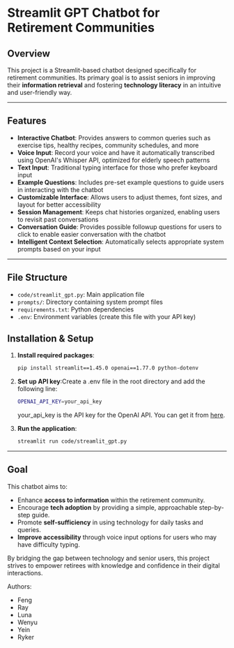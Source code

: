 # Streamlit GPT Chatbot for Retirement Communities

## Overview

This project is a Streamlit-based chatbot designed specifically for retirement communities. Its primary goal is to assist seniors in improving their **information retrieval** and fostering **technology literacy** in an intuitive and user-friendly way.

---

## Features

- **Interactive Chatbot**: Provides answers to common queries such as exercise tips, healthy recipes, community schedules, and more
- **Voice Input**: Record your voice and have it automatically transcribed using OpenAI's Whisper API, optimized for elderly speech patterns
- **Text Input**: Traditional typing interface for those who prefer keyboard input
- **Example Questions**: Includes pre-set example questions to guide users in interacting with the chatbot
- **Customizable Interface**: Allows users to adjust themes, font sizes, and layout for better accessibility
- **Session Management**: Keeps chat histories organized, enabling users to revisit past conversations
- **Conversation Guide**: Provides possible followup questions for users to click to enable easier conversation with the chatbot
- **Intelligent Context Selection**: Automatically selects appropriate system prompts based on your input

---

## File Structure

- `code/streamlit_gpt.py`: Main application file
- `prompts/`: Directory containing system prompt files
- `requirements.txt`: Python dependencies
- `.env`: Environment variables (create this file with your API key)

## Installation & Setup

1. **Install required packages**:

   ```bash
   pip install streamlit==1.45.0 openai==1.77.0 python-dotenv
   ```
2. **Set up API key**:Create a .env file in the root directory and add the following line:

   ```bash
   OPENAI_API_KEY=your_api_key
   ```

   your_api_key is the API key for the OpenAI API. You can get it from [here](https://platform.openai.com/api-keys).
3. **Run the application**:

   ```bash
   streamlit run code/streamlit_gpt.py
   ```

---

## Goal

This chatbot aims to:

- Enhance **access to information** within the retirement community.
- Encourage **tech adoption** by providing a simple, approachable step-by-step guide.
- Promote **self-sufficiency** in using technology for daily tasks and queries.
- **Improve accessibility** through voice input options for users who may have difficulty typing.

By bridging the gap between technology and senior users, this project strives to empower retirees with knowledge and confidence in their digital interactions.

Authors:

- Feng
- Ray
- Luna
- Wenyu
- Yein
- Ryker
